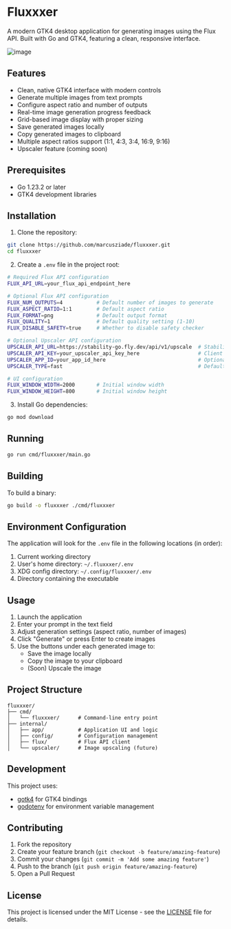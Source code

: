 # Fluxxxer

A modern GTK4 desktop application for generating images using the Flux API. Built with Go and GTK4, featuring a clean, responsive interface.

![image](https://github.com/user-attachments/assets/2f34cc96-cb49-43ab-9490-11e11f2b7cca)

## Features

- Clean, native GTK4 interface with modern controls
- Generate multiple images from text prompts
- Configure aspect ratio and number of outputs
- Real-time image generation progress feedback
- Grid-based image display with proper sizing
- Save generated images locally
- Copy generated images to clipboard
- Multiple aspect ratios support (1:1, 4:3, 3:4, 16:9, 9:16)
- Upscaler feature (coming soon)

## Prerequisites

- Go 1.23.2 or later
- GTK4 development libraries

## Installation

1. Clone the repository:
```bash
git clone https://github.com/marcusziade/fluxxxer.git
cd fluxxxer
```

2. Create a `.env` file in the project root:
```bash
# Required Flux API configuration
FLUX_API_URL=your_flux_api_endpoint_here

# Optional Flux API configuration
FLUX_NUM_OUTPUTS=4           # Default number of images to generate
FLUX_ASPECT_RATIO=1:1        # Default aspect ratio
FLUX_FORMAT=png              # Default output format
FLUX_QUALITY=1               # Default quality setting (1-10)
FLUX_DISABLE_SAFETY=true     # Whether to disable safety checker

# Optional Upscaler API configuration
UPSCALER_API_URL=https://stability-go.fly.dev/api/v1/upscale  # Stability AI upscaler API URL
UPSCALER_API_KEY=your_upscaler_api_key_here                   # Client API key for the upscaler
UPSCALER_APP_ID=your_app_id_here                              # Optional App ID for authentication
UPSCALER_TYPE=fast                                            # Default upscaling type (fast, conservative, creative)

# UI configuration
FLUX_WINDOW_WIDTH=2000       # Initial window width
FLUX_WINDOW_HEIGHT=800       # Initial window height
```

3. Install Go dependencies:
```bash
go mod download
```

## Running

```bash
go run cmd/fluxxxer/main.go
```

## Building

To build a binary:
```bash
go build -o fluxxxer ./cmd/fluxxxer
```

## Environment Configuration

The application will look for the `.env` file in the following locations (in order):

1. Current working directory
2. User's home directory: `~/.fluxxxer/.env`
3. XDG config directory: `~/.config/fluxxxer/.env`
4. Directory containing the executable

## Usage

1. Launch the application
2. Enter your prompt in the text field
3. Adjust generation settings (aspect ratio, number of images)
4. Click "Generate" or press Enter to create images
5. Use the buttons under each generated image to:
   - Save the image locally
   - Copy the image to your clipboard
   - (Soon) Upscale the image

## Project Structure

```
fluxxxer/
├── cmd/
│   └── fluxxxer/      # Command-line entry point
├── internal/
│   ├── app/           # Application UI and logic
│   ├── config/        # Configuration management
│   ├── flux/          # Flux API client
│   └── upscaler/      # Image upscaling (future)
```

## Development

This project uses:
- [gotk4](https://github.com/diamondburned/gotk4) for GTK4 bindings
- [godotenv](https://github.com/joho/godotenv) for environment variable management

## Contributing

1. Fork the repository
2. Create your feature branch (`git checkout -b feature/amazing-feature`)
3. Commit your changes (`git commit -m 'Add some amazing feature'`)
4. Push to the branch (`git push origin feature/amazing-feature`)
5. Open a Pull Request

## License

This project is licensed under the MIT License - see the [LICENSE](LICENSE) file for details.
